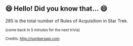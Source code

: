 ## 😄 Hello! Did you know that... 😄
285 is the total number of Rules of Acquisition in Star Trek.

<sup>(come back in 5 minutes for the next trivia)</sup>


<sup>Credits: http://numbersapi.com</sup>
